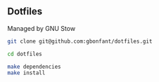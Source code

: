 Dotfiles
---

Managed by GNU Stow


```bash
git clone git@github.com:gbonfant/dotfiles.git

cd dotfiles

make dependencies
make install
```
